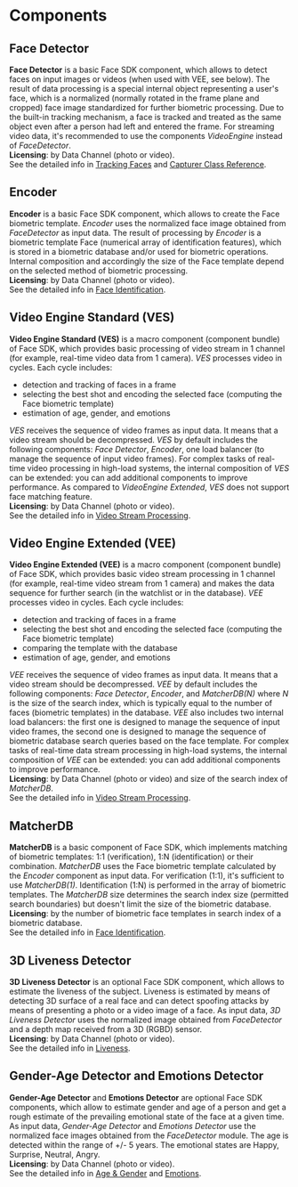 # Components

## Face Detector 

**Face Detector** is a basic Face SDK component, which allows to detect faces on input images or videos (when used with VEE, see below). The result of data processing is a special internal object representing a user's face, which is a normalized (normally rotated in the frame plane and cropped) face image standardized for further biometric processing. Due to the built-in tracking mechanism, a face is tracked and treated as the same object even after a person had left and entered the frame. For streaming video data, it's recommended to use the components *VideoEngine* instead of *FaceDetector*.  
**Licensing**: by Data Channel (photo or video).  
See the detailed info in [Tracking Faces](development/video_stream_processing.md#tracking-faces) and [Capturer Class Reference](development/face_capturing.md#capturer-class-reference).

## Encoder 

**Encoder** is a basic Face SDK component, which allows to create the Face biometric template. *Encoder* uses the normalized face image obtained from *FaceDetector* as input data.
The result of processing by *Encoder* is a biometric template Face (numerical array of identification features), which is stored in a biometric database and/or used for biometric operations. Internal composition and accordingly the size of the Face template depend on the selected method of biometric processing.  
**Licensing**: by Data Channel (photo or video).  
See the detailed info in [Face Identification](development/face_identification.md).

## Video Engine Standard (VES)

**Video Engine Standard (VES)** is a macro component (component bundle) of Face SDK, which provides basic processing of video stream in 1 channel (for example, real-time video data from 1 camera). *VES* processes video in cycles. Each cycle includes:
  * detection and tracking of faces in a frame
  * selecting the best shot and encoding the selected face (computing the Face biometric template)
  * estimation of age, gender, and emotions

*VES* receives the sequence of video frames as input data. It means that a video stream should be decompressed. *VES* by default includes the following components: *Face Detector*, *Encoder*, one load balancer (to manage the sequence of input video frames). For complex tasks of real-time video processing in high-load systems, the internal composition of *VES* can be extended: you can add additional components to improve performance. As compared to *VideoEngine Extended*, *VES* does not support face matching feature.  
**Licensing**: by Data Channel (photo or video).  
See the detailed info in [Video Stream Processing](development/video_stream_processing.md).

## Video Engine Extended (VEE)

**Video Engine Extended (VEE)** is a macro component (component bundle) of Face SDK, which provides basic video stream processing in 1 channel (for example, real-time video stream from 1 camera) and makes the data sequence for further search (in the watchlist or in the database). *VEE* processes video in cycles. Each cycle includes:
 * detection and tracking of faces in a frame
 * selecting the best shot and encoding the selected face (computing the Face biometric template)
 * comparing the template with the database
 * estimation of age, gender, and emotions

*VEE* receives the sequence of video frames as input data. It means that a video stream should be decompressed. *VEE* by default includes the following components: *Face Detector*, *Encoder*, and *MatcherDB(N)* where *N* is the size of the search index, which is typically equal to the number of faces (biometric templates) in the database. *VEE* also includes two internal load balancers: the first one is designed to manage the sequence of input video frames, the second one is designed to manage the sequence of biometric database search queries based on the face template. For complex tasks of real-time data stream processing in high-load systems, the internal composition of *VEE* can be extended: you can add additional components to improve performance.  
**Licensing**: by Data Channel (photo or video) and size of the search index of *MatcherDB*.  
See the detailed info in [Video Stream Processing](development/video_stream_processing.md).  

## MatcherDB

**MatcherDB** is a basic component of Face SDK, which implements matching of biometric templates: 1:1 (verification), 1:N (identification) or their combination. *MatcherDB* uses the Face biometric template calculated by the *Encoder* component as input data. For verification (1:1), it's sufficient to use *MatcherDB(1)*. Identification (1:N) is performed in the array of biometric templates. The *MatcherDB* size determines the search index size (permitted search boundaries) but doesn't limit the size of the biometric database.  
**Licensing**: by the number of biometric face templates in search index of a biometric database.  
See the detailed info in [Face Identification](development/face_identification.md).

## 3D Liveness Detector

**3D Liveness Detector** is an optional Face SDK component, which allows to estimate the liveness of the subject. Liveness is estimated by means of detecting 3D surface of a real face and can detect spoofing attacks by means of presenting a photo or a video image of a face. As input data, *3D Liveness Detector* uses the normalized image obtained from *FaceDetector* and a depth map received from a 3D (RGBD) sensor.  
**Licensing**: by Data Channel (photo or video).  
See the detailed info in [Liveness](development/face_estimation.md#liveness).

## Gender-Age Detector and Emotions Detector

**Gender-Age Detector** and **Emotions Detector** are optional Face SDK components, which allow to estimate gender and age of a person and get a rough estimate of the prevailing emotional state of the face at a given time. As input data, *Gender-Age Detector* and *Emotions Detector* use the normalized face images obtained from the *FaceDetector* module. The age is detected within the range of +/- 5 years. The emotional states are Happy, Surprise, Neutral, Angry.  
**Licensing**: by Data Channel (photo or video).  
See the detailed info in [Age & Gender](development/face_estimation.md#age--gender) and [Emotions](development/face_estimation.md#emotions).
